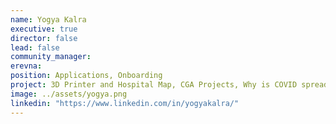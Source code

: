 ```yaml
---
name: Yogya Kalra
executive: true
director: false
lead: false
community_manager:   
erevna:
position: Applications, Onboarding 
project: 3D Printer and Hospital Map, CGA Projects, Why is COVID spreading faster?
image: ../assets/yogya.png
linkedin: "https://www.linkedin.com/in/yogyakalra/"
---
```

